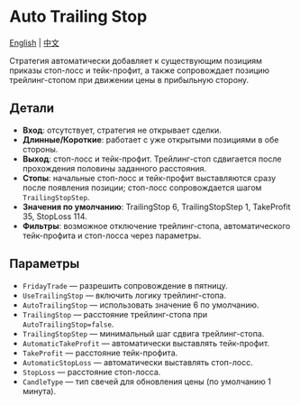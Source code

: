 # Auto Trailing Stop
[English](README.md) | [中文](README_cn.md)

Стратегия автоматически добавляет к существующим позициям приказы стоп-лосс и тейк-профит, а также сопровождает позицию трейлинг-стопом при движении цены в прибыльную сторону.

## Детали
- **Вход**: отсутствует, стратегия не открывает сделки.
- **Длинные/Короткие**: работает с уже открытыми позициями в обе стороны.
- **Выход**: стоп-лосс и тейк-профит. Трейлинг-стоп сдвигается после прохождения половины заданного расстояния.
- **Стопы**: начальные стоп-лосс и тейк-профит выставляются сразу после появления позиции; стоп-лосс сопровождается шагом `TrailingStopStep`.
- **Значения по умолчанию**: TrailingStop 6, TrailingStopStep 1, TakeProfit 35, StopLoss 114.
- **Фильтры**: возможное отключение трейлинг-стопа, автоматического тейк-профита и стоп-лосса через параметры.

## Параметры
- `FridayTrade` — разрешить сопровождение в пятницу.
- `UseTrailingStop` — включить логику трейлинг-стопа.
- `AutoTrailingStop` — использовать значение 6 по умолчанию.
- `TrailingStop` — расстояние трейлинг-стопа при `AutoTrailingStop=false`.
- `TrailingStopStep` — минимальный шаг сдвига трейлинг-стопа.
- `AutomaticTakeProfit` — автоматически выставлять тейк-профит.
- `TakeProfit` — расстояние тейк-профита.
- `AutomaticStopLoss` — автоматически выставлять стоп-лосс.
- `StopLoss` — расстояние стоп-лосса.
- `CandleType` — тип свечей для обновления цены (по умолчанию 1 минута).
